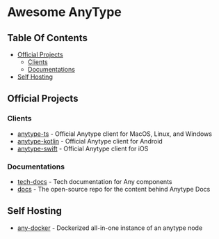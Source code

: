 # Awesome AnyType <!-- omit from toc -->

## Table Of Contents <!-- omit from toc -->

- [Official Projects](#official-projects)
  - [Clients](#clients)
  - [Documentations](#documentations)
- [Self Hosting](#self-hosting)

## Official Projects

### Clients

- [anytype-ts](https://github.com/anyproto/anytype-ts) - Official Anytype client for MacOS, Linux, and Windows
- [anytype-kotlin](https://github.com/anyproto/anytype-kotlin) - Official Anytype client for Android
- [anytype-swift](https://github.com/anyproto/anytype-swift) - Official Anytype client for iOS

### Documentations

- [tech-docs](https://github.com/anyproto/tech-docs) - Tech documentation for Any components
- [docs](https://github.com/anyproto/docs) - The open-source repo for the content behind Anytype Docs

## Self Hosting

- [any-docker](https://github.com/SamBouwer/any-docker) - Dockerized all-in-one instance of an anytype node
